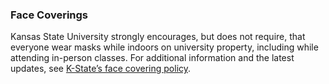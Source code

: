 ### Face Coverings

Kansas State University strongly encourages, but does not require, that everyone wear masks while indoors on university property, including while attending in-person classes. For additional information and the latest updates, see [K-State’s face covering policy](https://www.k-state.edu/covid-19/guidance/health/face-covering.html).

<!-- Updated Spring 2023 -->